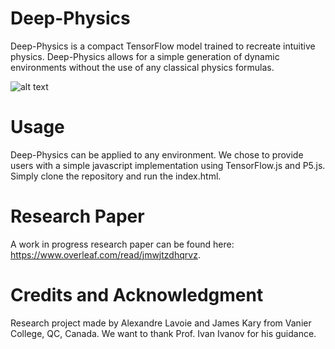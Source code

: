 # Deep-Physics
Deep-Physics is a compact TensorFlow model trained to recreate intuitive physics. Deep-Physics allows for a simple generation of dynamic environments without the use of any classical physics formulas.

![alt text](https://github.com/alexandre-lavoie/deep-physics/blob/master/images/Particle.gif?raw=true)

# Usage
Deep-Physics can be applied to any environment. We chose to provide users with a simple javascript implementation using TensorFlow.js and P5.js. Simply clone the repository and run the index.html.

# Research Paper
A work in progress research paper can be found here: https://www.overleaf.com/read/jmwjtzdhqrvz.

# Credits and Acknowledgment

Research project made by Alexandre Lavoie and James Kary from Vanier College, QC, Canada. We want to thank Prof. Ivan Ivanov for his guidance.